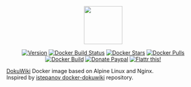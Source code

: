 <p align="center"><a href="https://github.com/crazy-max/docker-dokuwiki" target="_blank"><img height="100" src="https://raw.githubusercontent.com/crazy-max/docker-dokuwiki/master/res/dokuwiki_docker.png"></a></p>

<p align="center">
  <a href="https://microbadger.com/images/crazymax/dokuwiki"><img src="https://images.microbadger.com/badges/version/crazymax/dokuwiki.svg?style=flat-square" alt="Version"></a>
  <a href="https://hub.docker.com/r/crazymax/dokuwiki/"><img src="https://img.shields.io/docker/build/crazymax/dokuwiki.svg?style=flat-square" alt="Docker Build Status"></a>
  <a href="https://hub.docker.com/r/crazymax/dokuwiki/"><img src="https://img.shields.io/docker/stars/crazymax/dokuwiki.svg?style=flat-square" alt="Docker Stars"></a>
  <a href="https://hub.docker.com/r/crazymax/dokuwiki/"><img src="https://img.shields.io/docker/pulls/crazymax/dokuwiki.svg?style=flat-square" alt="Docker Pulls"></a>
  <a href="https://hub.docker.com/r/crazymax/dokuwiki/"><img src="https://img.shields.io/docker/automated/crazymax/dokuwiki.svg?style=flat-square" alt="Docker Build"></a>
  <a href="https://www.paypal.com/cgi-bin/webscr?cmd=_s-xclick&hosted_button_id=USUQWRGP52U7N"><img src="https://img.shields.io/badge/donate-paypal-blue.svg?style=flat-square" alt="Donate Paypal"></a>
  <a href="https://flattr.com/submit/auto?user_id=crazymax&url=https://github.com/crazy-max/docker-dokuwiki"><img src="https://img.shields.io/badge/flattr-this-green.svg?style=flat-square" alt="Flattr this!"></a>
</p>

[DokuWiki](https://www.dokuwiki.org/dokuwiki) Docker image based on Alpine Linux and Nginx.<br />
Inspired by [istepanov docker-dokuwiki](https://github.com/istepanov/docker-dokuwiki) repository.
